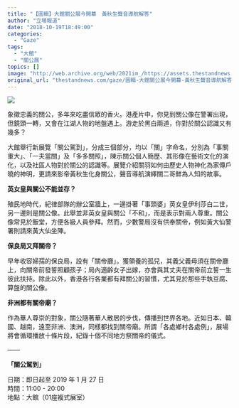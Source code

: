 ```yaml
---
title: "【圖輯】大館關公展今開幕　黃秋生聲音導航解答"
author: "立場報道"
date: "2018-10-19T18:49:00"
categories:
  - "Gaze"
tags:
  - "大館"
  - "關公展"
topics: []
image: "http://web.archive.org/web/2021im_/https://assets.thestandnews.com/media/photos/kwan3-01_lm2z2.png"
original_url: "thestandnews.com/gaze/圖輯-大館關公展今開幕-黃秋生聲音導航解答"
---
```

![](http://web.archive.org/web/2021im_/https://assets.thestandnews.com/media/photos/kwan3-01_lm2z2.png)

象徵忠義的關公，多年來吃盡信眾的香火。港產片中，你見到關公像在警署出現，但鏡頭一轉，又會在江湖人物的地盤遇上。游走於黑白兩道，你對於關公認識又有幾多？

大館舉行新展覽「關公駕到」，分成三個部分，均以「關」字命名，分別為「事關重大」、「一夫當關」及「多多關照」，陳示關公個人簡歷、其形像在藝術文化的演化，以及社區人物對於關公的認識等。展覽介紹關羽如何由歷史人物神化為家傳戶曉的神明，更請來影帝黃秋生化身關公，聲音導航演繹關二哥鮮為人知的故事。

**英女皇與關公不能並存？**

殖民地時代，紀律部隊的辦公室牆上，一邊掛著「事頭婆」英女皇伊利莎白二世，另一邊則是關公像。此舉並非英女皇與關公「不和」，而是表示對兩人尊重。關公像常見於飯堂，方便各級人員參拜。然而，少數警局沒有供奉關帝，例如黃大仙警署則請來黃大仙坐陣。

**保良局又拜關帝？**

早年收容婦孺的保良局，設有「關帝廳」。獲領養的孤兒，其義父義母須在關帝廳上，向關帝前發誓照顧孩子；局內適齡女子出嫁，亦會與其丈夫在關帝前立誓一生彼此扶持。除此以外，香港各行各業都有拜關公的習慣，尤其見於那些手執豆腐、算盤的關公像。

**非洲都有關帝廟？**

作為華人尊崇的對象，關公隨著華人散居的步伐，傳播到世界各地。近如日本、韓國、越南，遠至非洲、澳洲，同樣都找到關帝廟。所謂「各處鄉村各處例」，展場將會循環播放十條片段，紀錄十個不同地方祭關帝的儀式。

——

**「關公駕到」**

日期：即日起至 2019 年 1 月 27 日  
時間：11:00 - 20:00  
地點：大館（01座複式展室）